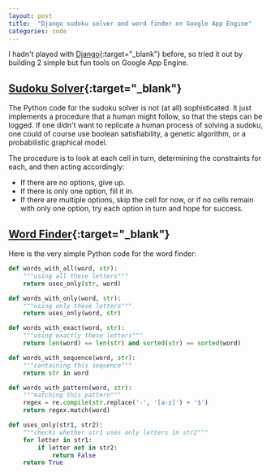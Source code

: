 ```yaml
---
layout: post
title:  "Django sudoku solver and word finder on Google App Engine"
categories: code
---
```


I hadn't played with [Django](https://www.djangoproject.com/){:target="_blank"} before, so tried it out by building 2 simple but fun tools on Google App Engine.

## [Sudoku Solver](http://rikusv-sandpit.appspot.com/sudoku){:target="_blank"}

The Python code for the sudoku solver is not (at all) sophisticated. It just implements a procedure that a human might follow, so that the steps can be logged. If one didn't want to replicate a human process of solving a sudoku, one could of course use boolean satisfiability, a genetic algorithm, or a probabilistic graphical model.

The procedure is to look at each cell in turn, determining the constraints for each, and then acting accordingly:

- If there are no options, give up.
- If there is only one option, fill it in.
- If there are multiple options, skip the cell for now, or if no cells remain with only one option, try each option in turn and hope for success.

## [Word Finder](http://rikusv-sandpit.appspot.com/words){:target="_blank"}

Here is the very simple Python code for the word finder:

```python
def words_with_all(word, str):
    """using all these letters"""
    return uses_only(str, word)

def words_with_only(word, str):
    """using only these letters"""
    return uses_only(word, str)

def words_with_exact(word, str):
    """using exactly these letters"""
    return len(word) == len(str) and sorted(str) == sorted(word)

def words_with_sequence(word, str):
    """containing this sequence"""
    return str in word

def words_with_pattern(word, str):
    """matching this pattern"""
    regex = re.compile(str.replace('-', '[a-z]') + '$')
    return regex.match(word)

def uses_only(str1, str2):
    """checks whether str1 uses only letters in str2"""
    for letter in str1:
        if letter not in str2:
            return False
    return True
```
